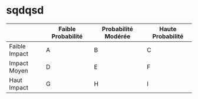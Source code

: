 # sqdqsd

|               | Faible Probabilité | Probabilité Modérée | Haute Probabilité |
| ------------- | ------------------ | ------------------- | ----------------- |
| Faible Impact | A                  | B                   | C                 |
| Impact Moyen  | D                  | E                   | F                 |
| Haut Impact   | G                  | H                   | I                 |
